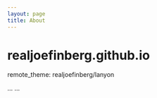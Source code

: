 ```yaml
---
layout: page
title: About
---
```

# realjoefinberg.github.io
remote_theme:  realjoefinberg/lanyon
<body class="theme-base-08">
  ...
</body>
<body class="sidebar-overlay">
  ...
</body>
